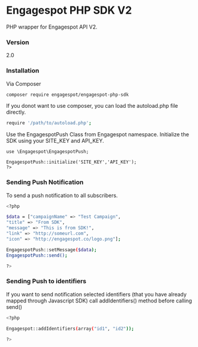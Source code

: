 # Engagespot PHP SDK V2

PHP wrapper for Engagespot API V2.

### Version
2.0

### Installation

Via Composer

```sh
composer require engagespot/engagespot-php-sdk
```

If you donot want to use composer, you can load the autoload.php file directly.

```sh
require '/path/to/autoload.php';
```

Use the EngagespotPush Class from Engagespot namespace.
Initialize the SDK using your SITE_KEY and API_KEY.

```
use \Engagespot\EngagespotPush;

EngagespotPush::initialize('SITE_KEY','API_KEY');
?>
```

### Sending Push Notification

To send a push notification to all subscribers.

```sh
<?php

$data = ["campaignName" => "Test Campaign",
"title" => "From SDK", 
"message" => "This is from SDK!", 
"link" => "http://someurl.com", 
"icon" => "http://engagespot.co/logo.png"];

EngagespotPush::setMessage($data);
EngagespotPush::send();

?>
```

### Sending Push to identifiers

If you want to send notification selected identifiers (that you have already mapped through Javascript SDK) call addIdentifiers() method before calling send()

```sh
<?php

Engagespot::addIdentifiers(array("id1", "id2"));

?>
```